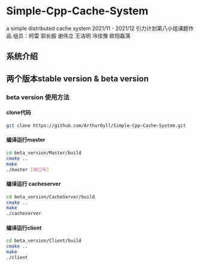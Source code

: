 # Simple-Cpp-Cache-System
a simple distributed cache system 
2021/11 - 2021/12 引力计划第八小组课题作品
组员：柯雷 郭长振 谢伟⽴ 王洁明 冷佳豫 欧阳磊落
## 系统介绍
## 两个版本stable version & beta version
### beta version 使用方法
#### clone代码
```bash
git clone https://github.com/ArthurOyll/Simple-Cpp-Cache-System.git
```
#### 编译运行master
```bash
cd beta_version/Master/build
cmake ..
make
./master [端口号]
```
#### 编译运行 cacheserver
```bash
cd beta_version/CacheServer/build
cmake ..
make
./cacheserver
```
#### 编译运行client
```bash
cd beta_version/Client/build
cmake ..
make
./client
```
